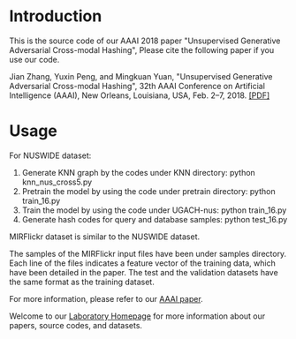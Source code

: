 # Introduction
This is the source code of our AAAI 2018 paper "Unsupervised Generative Adversarial Cross-modal Hashing", Please cite the following paper if you use our code.

Jian Zhang, Yuxin Peng, and Mingkuan Yuan, "Unsupervised Generative Adversarial Cross-modal Hashing", 32th AAAI Conference on Artificial Intelligence (AAAI), New Orleans, Louisiana, USA, Feb. 2–7, 2018. [[PDF]](http://59.108.48.34/mipl/tiki-download_file.php?fileId=461)

# Usage
For NUSWIDE dataset:

1. Generate KNN graph by the codes under KNN directory: python knn_nus_cross5.py
2. Pretrain the model by using the code under pretrain directory: python train_16.py
3. Train the model by using the code under UGACH-nus: python train_16.py
4. Generate hash codes for query and database samples: python test_16.py

MIRFlickr dataset is similar to the NUSWIDE dataset.

The samples of the MIRFlickr input files have been under samples directory. Each line of the files indicates a feature vector of the training data, which have been detailed in the paper. The test and the validation datasets have the same format as the training dataset. 

For more information, please refer to our [AAAI paper](http://59.108.48.34/mipl/tiki-download_file.php?fileId=461).

Welcome to our [Laboratory Homepage](http://www.icst.pku.edu.cn/mipl) for more information about our papers, source codes, and datasets.
